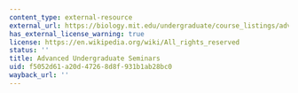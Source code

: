 ```yaml
---
content_type: external-resource
external_url: https://biology.mit.edu/undergraduate/course_listings/advanced_undergraduate_seminars
has_external_license_warning: true
license: https://en.wikipedia.org/wiki/All_rights_reserved
status: ''
title: Advanced Undergraduate Seminars
uid: f5052d61-a20d-4726-8d8f-931b1ab28bc0
wayback_url: ''
---
```

